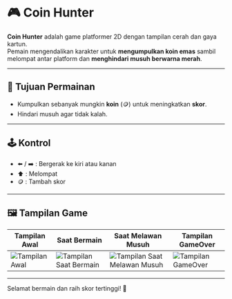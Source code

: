 # 🎮 Coin Hunter

**Coin Hunter** adalah game platformer 2D dengan tampilan cerah dan gaya kartun.  
Pemain mengendalikan karakter untuk **mengumpulkan koin emas** sambil melompat antar platform dan **menghindari musuh berwarna merah**.

---

## 🎯 Tujuan Permainan

- Kumpulkan sebanyak mungkin **koin** (🪙) untuk meningkatkan **skor**.
- Hindari musuh agar tidak kalah.

---

## 🕹️ Kontrol

- ⬅️ / ➡️ : Bergerak ke kiri atau kanan  
- ⬆️ : Melompat  
- 🪙 : Tambah skor  

---

## 🖼️ Tampilan Game

| Tampilan Awal | Saat Bermain | Saat Melawan Musuh | Tampilan GameOver |
|---------------|--------------|---------------|--------------|
| ![Tampilan Awal](https://github.com/user-attachments/assets/56d904f5-47da-4558-a6c9-74c104f8a9e8) | ![Tampilan Saat Bermain](https://github.com/user-attachments/assets/ecc6e8fc-d5ae-439d-a1aa-0776aa86a99d) | ![Tampilan Saat Melawan Musuh](https://github.com/user-attachments/assets/3f41e205-bcdb-489e-9118-5985aa78cf08) | ![Tampilan GameOver](https://github.com/user-attachments/assets/4301a891-2494-4c1c-b2b8-869391609866)

---

Selamat bermain dan raih skor tertinggi! 🚀
